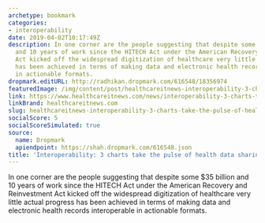 ```yaml
---
archetype: bookmark
categories:
- interoperability
date: 2019-04-02T10:17:49Z
description: In one corner are the people suggesting that despite some $35 billion
  and 10 years of work since the HITECH Act under the American Recovery and Reinvestment
  Act kicked off the widespread digitization of healthcare very little actual progress
  has been achieved in terms of making data and electronic health records interoperable
  in actionable formats.
dropmark.editURL: http://radhikan.dropmark.com/616548/18356974
featuredImage: /img/content/post/healthcareitnews-interoperability-3-charts-take-the-pulse-of-health-data-sharing-today.png
link: https://www.healthcareitnews.com/news/interoperability-3-charts-take-pulse-health-data-sharing-today
linkBrand: healthcareitnews.com
slug: healthcareitnews-interoperability-3-charts-take-the-pulse-of-health-data-sharing-today
socialScore: 5
socialScoreSimulated: true
source:
  name: Dropmark
  apiendpoint: https://shah.dropmark.com/616548.json
title: 'Interoperability: 3 charts take the pulse of health data sharing today'
---
```

In one corner are the people suggesting that despite some $35 billion and 10 years of work since the HITECH Act under the American Recovery and Reinvestment Act kicked off the widespread digitization of healthcare very little actual progress has been achieved in terms of making data and electronic health records interoperable in actionable formats.

